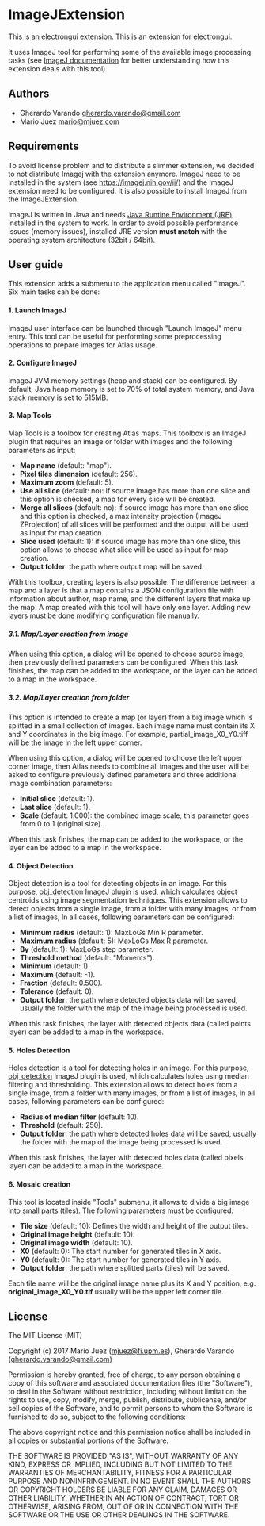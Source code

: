# ImageJExtension

This is an electrongui extension.
This is an extension for electrongui.

It uses ImageJ tool for performing some of the available image processing tasks (see [ImageJ documentation](https://imagej.nih.gov/ij/) for better understanding how this extension deals with this tool).

## Authors

- Gherardo Varando [gherardo.varando@gmail.com](mailto:gherardo.varando@gmail.com)
- Mario Juez [mario@mjuez.com](mailto:mario@mjuez.com)

## Requirements

To avoid license problem and to distribute a slimmer extension, we decided to not distribute Imagej with the extension anymore. ImageJ need to be installed in the system (see https://imagej.nih.gov/ij/) and the ImageJ extension need to be configured.
It is also possible to install ImageJ from the ImageJExtension. 

ImageJ is written in Java and needs [Java Runtine Environment (JRE)](http://www.oracle.com/technetwork/java/javase/downloads/jre8-downloads-2133155.html) installed in the system to work. In order to avoid possible performance issues (memory issues), installed JRE version **must match** with the operating system architecture (32bit / 64bit).

## User guide

This extension adds a submenu to the application menu called "ImageJ". Six main tasks can be done:

#### 1. Launch ImageJ

ImageJ user interface can be launched through "Launch ImageJ" menu entry. This tool can be useful for performing some preprocessing operations to prepare images for Atlas usage.

#### 2. Configure ImageJ

ImageJ JVM memory settings (heap and stack) can be configured. By default, Java heap memory is set to 70% of total system memory, and Java stack memory is set to 515MB.

#### 3. Map Tools

Map Tools is a toolbox for creating Atlas maps. This toolbox is an ImageJ plugin that requires an image or folder with images and the following parameters as input:

- **Map name** (default: "map").
- **Pixel tiles dimension** (default: 256).
- **Maximum zoom** (default: 5).
- **Use all slice** (default: no): if source image has more than one slice and this option is checked, a map for every slice will be created.
- **Merge all slices** (default: no): if source image has more than one slice and this option is checked, a max intensity projection (ImageJ ZProjection) of all slices will be performed and the output will be used as input for map creation.
- **Slice used** (default: 1): if source image has more than one slice, this option allows to choose what slice will be used as input for map creation.
- **Output folder**: the path where output map will be saved.

With this toolbox, creating layers is also possible. The difference between a map and a layer is that a map contains a JSON configuration file with information about author, map name, and the different layers that make up the map. A map created with this tool will have only one layer. Adding new layers must be done modifying configuration file manually.

##### 3.1. Map/Layer creation from image

When using this option, a dialog will be opened to choose source image, then previously defined parameters can be configured.
When this task finishes, the map can be added to the workspace, or the layer can be added to a map in the workspace.

##### 3.2. Map/Layer creation from folder

This option is intended to create a map (or layer) from a big image which is splitted in a small collection of images. Each image name must contain its X and Y coordinates in the big image. For example, partial_image_X0_Y0.tiff will be the image in the left upper corner.

When using this option, a dialog will be opened to choose the left upper corner image, then Atlas needs to combine all images and the user will be asked to configure previously defined parameters and three additional image combination parameters:

- **Initial slice** (default: 1).
- **Last slice** (default: 1).
- **Scale** (default: 1.000): the combined image scale, this parameter goes from 0 to 1 (original size).

When this task finishes, the map can be added to the workspace, or the layer can be added to a map in the workspace.

#### 4. Object Detection

Object detection is a tool for detecting objects in an image. For this purpose, [obj_detection](https://github.com/ComputationalIntelligenceGroup/obj_detection_toolset) ImageJ plugin is used, which calculates object centroids using image segmentation techniques.
This extension allows to detect objects from a single image, from a folder with many images, or from a list of images, In all cases, following parameters can be configured:

- **Minimum radius** (default: 1): MaxLoGs Min R parameter.
- **Maximum radius** (default: 5): MaxLoGs Max R parameter.
- **By** (default: 1): MaxLoGs step parameter.
- **Threshold method** (default: "Moments").
- **Minimum** (default: 1).
- **Maximum** (default: -1).
- **Fraction** (default: 0.500).
- **Tolerance** (default: 0).
- **Output folder**: the path where detected objects data will be saved, usually the folder with the map of the image being processed is used.

When this task finishes, the layer with detected objects data (called points layer) can be added to a map in the workspace.

#### 5. Holes Detection

Holes detection is a tool for detecting holes in an image. For this purpose, [obj_detection](https://github.com/ComputationalIntelligenceGroup/obj_detection_toolset) ImageJ plugin is used, which calculates holes using median filtering and thresholding.
This extension allows to detect holes from a single image, from a folder with many images, or from a list of images, In all cases, following parameters can be configured:

- **Radius of median filter** (default: 10).
- **Threshold** (default: 250).
- **Output folder**: the path where detected holes data will be saved, usually the folder with the map of the image being processed is used.

When this task finishes, the layer with detected holes data (called pixels layer) can be added to a map in the workspace.

#### 6. Mosaic creation

This tool is located inside "Tools" submenu, it allows to divide a big image into small parts (tiles). The following parameters must be configured:

- **Tile size** (default: 10): Defines the width and height of the output tiles.
- **Original image height** (default: 10).
- **Original image width** (default: 10).
- **X0** (default: 0): The start number for generated tiles in X axis.
- **Y0** (default: 0): The start number for generated tiles in Y axis.
- **Output folder**: the path where splitted parts (tiles) will be saved.

Each tile name will be the original image name plus its X and Y position, e.g. **original_image_X0_Y0.tif** usually will be the upper left corner tile.

## License

The MIT License (MIT)

Copyright (c) 2017 Mario Juez (mjuez@fi.upm.es), Gherardo Varando (gherardo.varando@gmail.com)

Permission is hereby granted, free of charge, to any person obtaining a copy
of this software and associated documentation files (the "Software"), to deal
in the Software without restriction, including without limitation the rights
to use, copy, modify, merge, publish, distribute, sublicense, and/or sell
copies of the Software, and to permit persons to whom the Software is
furnished to do so, subject to the following conditions:

The above copyright notice and this permission notice shall be included in all
copies or substantial portions of the Software.

THE SOFTWARE IS PROVIDED "AS IS", WITHOUT WARRANTY OF ANY KIND, EXPRESS OR
IMPLIED, INCLUDING BUT NOT LIMITED TO THE WARRANTIES OF MERCHANTABILITY,
FITNESS FOR A PARTICULAR PURPOSE AND NONINFRINGEMENT. IN NO EVENT SHALL THE
AUTHORS OR COPYRIGHT HOLDERS BE LIABLE FOR ANY CLAIM, DAMAGES OR OTHER
LIABILITY, WHETHER IN AN ACTION OF CONTRACT, TORT OR OTHERWISE, ARISING FROM,
OUT OF OR IN CONNECTION WITH THE SOFTWARE OR THE USE OR OTHER DEALINGS IN THE
SOFTWARE.

